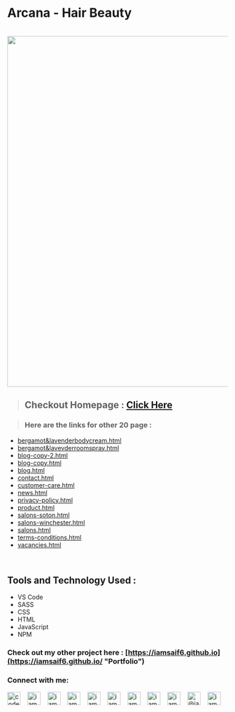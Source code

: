 # Arcana - Hair Beauty

<br>

<img src="https://github.com/iamsaif6/Arcana-hair-beauty/blob/master/Arcana.gif" width="800px" />

> ## Checkout Homepage : [Click Here](https://iamsaif6.github.io/Arcana-hair-beauty "Arcana")

> ### Here are the links for other 20 page :

- [bergamot&lavenderbodycream.html ](https://iamsaif6.github.io/Arcana-hair-beauty/bergamot&lavenderbodycream.html "Arcana")
- [bergamot&lavevderroomspray.html ](https://iamsaif6.github.io/Arcana-hair-beauty/bergamot&lavevderroomspray.html "Arcana")
- [blog-copy-2.html ](https://iamsaif6.github.io/Arcana-hair-beauty/blog-copy-2.html "Arcana")
- [blog-copy.html ](https://iamsaif6.github.io/Arcana-hair-beauty/blog-copy.html "Arcana")
- [blog.html ](https://iamsaif6.github.io/Arcana-hair-beauty/blog.html "Arcana")
- [contact.html ](https://iamsaif6.github.io/Arcana-hair-beauty/contact.html "Arcana")
- [customer-care.html ](https://iamsaif6.github.io/Arcana-hair-beauty/customer-care.html "Arcana")
- [news.html ](https://iamsaif6.github.io/Arcana-hair-beauty/news.html "Arcana")
- [privacy-policy.html ](https://iamsaif6.github.io/Arcana-hair-beauty/privacy-policy.html "Arcana")
- [product.html ](https://iamsaif6.github.io/Arcana-hair-beauty/product.html "Arcana")
- [salons-soton.html ](https://iamsaif6.github.io/Arcana-hair-beauty/salons-soton.html "Arcana")
- [salons-winchester.html ](https://iamsaif6.github.io/Arcana-hair-beauty/salons-winchester.html "Arcana")
- [salons.html ](https://iamsaif6.github.io/Arcana-hair-beauty/salons.html "Arcana")
- [terms-conditions.html ](https://iamsaif6.github.io/Arcana-hair-beauty/terms-conditions.html "Arcana")
- [vacancies.html ](https://iamsaif6.github.io/Arcana-hair-beauty/vacancies.html "Arcana")

 <br>



## Tools and Technology Used :

- VS Code
- SASS
- CSS
- HTML
- JavaScript
- NPM

### Check out my other project here : [https://iamsaif6.github.io](https://iamsaif6.github.io/ "Portfolio")

<h3 align="left">Connect with me:</h3>

<p align="left"> <a href="https://codepen.io/iamsaif6" target="blank"><img align="center" src='https://cdn.jsdelivr.net/npm/simple-icons@3.0.1/icons/codepen.svg' alt='codepen'  alt="iamsaif6" height="30" width="30" /></a> &nbsp;&nbsp;
<a href="https://dev.to/iamsaif6" target="blank"><img align="center" src="https://cdn.jsdelivr.net/npm/simple-icons@3.0.1/icons/dev-dot-to.svg" alt="iamsaif6" height="30" width="30" /></a> &nbsp;&nbsp;
<a href="https://twitter.com/realsaif6" target="blank"><img align="center" src="https://cdn.jsdelivr.net/npm/simple-icons@3.0.1/icons/twitter.svg" alt="iamsaif6" height="30" width="30" /></a> &nbsp;&nbsp;
<a href="https://linkedin.com/in/iamsaif6" target="blank"><img align="center" src="https://cdn.jsdelivr.net/npm/simple-icons@3.0.1/icons/linkedin.svg" alt="iamsaif6" height="30" width="30" /></a> &nbsp;&nbsp;
<a href="https://stackoverflow.com/users/13848555/iamsaif6" target="blank"><img align="center" src="https://cdn.jsdelivr.net/npm/simple-icons@3.0.1/icons/stackoverflow.svg" alt="iamsaif6" height="30" width="30" /></a> &nbsp;&nbsp;
<a href="https://fb.com/iamsaif6" target="blank"><img align="center" src="https://cdn.jsdelivr.net/npm/simple-icons@3.0.1/icons/facebook.svg" alt="iamsaif6" height="30" width="30" /></a> &nbsp;&nbsp;
<a href="https://instagram.com/iamsaif6" target="blank"><img align="center" src="https://cdn.jsdelivr.net/npm/simple-icons@3.0.1/icons/instagram.svg" alt="iamsaif6" height="30" width="30" /></a> &nbsp;&nbsp;
<a href="https://dribbble.com/iamsaif6" target="blank"><img align="center" src="https://cdn.jsdelivr.net/npm/simple-icons@3.13.0/icons/dribbble.svg" alt="iamsaif6" height="30" width="30" /></a> &nbsp;&nbsp;
<a href="https://www.behance.net/iamsaif6" target="blank"><img align="center" src="https://cdn.jsdelivr.net/npm/simple-icons@3.13.0/icons/behance.svg" alt="iamsaif6" height="30" width="30" /></a> &nbsp;&nbsp;
<a href="https://medium.com/@iamsaif6" target="blank"><img align="center" src="https://cdn.jsdelivr.net/npm/simple-icons@3.13.0/icons/medium.svg" alt="@iamsaif6" height="30" width="30" /></a> &nbsp;&nbsp;
<a href="https://www.hackerrank.com/iamsaif6" target="blank"><img align="center" src="https://cdn.jsdelivr.net/npm/simple-icons@3.13.0/icons/hackerrank.svg" alt="iamsaif6" height="30" width="30" /></a>
</p>
